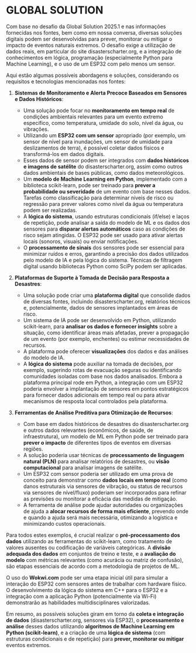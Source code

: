 # GLOBAL SOLUTION

Com base no desafio da Global Solution 2025.1 e nas informações fornecidas nos fontes, bem como em nossa conversa, diversas soluções digitais podem ser desenvolvidas para prever, monitorar ou mitigar o impacto de eventos naturais extremos. O desafio exige a utilização de dados reais, em particular do site disasterscharter.org, e a integração de conhecimentos em lógica, programação (especialmente Python para Machine Learning), e o uso de um ESP32 com pelo menos um sensor.

Aqui estão algumas possíveis abordagens e soluções, considerando os requisitos e tecnologias mencionadas nos fontes:

1. **Sistemas de Monitoramento e Alerta Precoce Baseados em Sensores e Dados Históricos**:
    * Uma solução pode focar no **monitoramento em tempo real** de condições ambientais relevantes para um evento extremo específico, como temperatura, umidade do solo, nível da água, ou vibrações.
    * Utilizando um **ESP32 com um sensor** apropriado (por exemplo, um sensor de nível para inundações, um sensor de umidade para deslizamentos de terra), é possível coletar dados físicos e transformá-los em dados digitais.
    * Esses dados de sensor podem ser integrados com **dados históricos e imagens de satélite** do disasterscharter.org, assim como outros dados ambientais de bases públicas, como dados meteorológicos.
    * Um **modelo de Machine Learning em Python**, implementado com a biblioteca scikit-learn, pode ser treinado para **prever a probabilidade ou severidade** de um evento com base nesses dados. Tarefas como classificação para determinar níveis de risco ou regressão para prever valores como nível da água ou temperatura podem ser realizadas.
    * A **lógica do sistema**, usando estruturas condicionais (if/else) e laços de repetição, pode analisar a saída do modelo de ML e os dados dos sensores para **disparar alertas automáticos** caso as condições de risco sejam atingidas. O ESP32 pode ser usado para ativar alertas locais (sonoros, visuais) ou enviar notificações.
    * O **processamento de sinais** dos sensores pode ser essencial para minimizar ruídos e erros, garantindo a precisão dos dados utilizados pelo modelo de IA e pela lógica do sistema. Técnicas de filtragem digital usando bibliotecas Python como SciPy podem ser aplicadas.

2. **Plataformas de Suporte à Tomada de Decisão para Resposta a Desastres**:
    * Uma solução pode criar uma **plataforma digital** que consolide dados de diversas fontes, incluindo disasterscharter.org, relatórios técnicos e, potencialmente, dados de sensores implantados em áreas de risco.
    * Um sistema de IA pode ser desenvolvido em Python, utilizando scikit-learn, para **analisar os dados e fornecer insights** sobre a situação, como identificar áreas mais afetadas, prever a propagação de um evento (por exemplo, enchentes) ou estimar necessidades de recursos.
    * A plataforma pode oferecer **visualizações** dos dados e das análises do modelo de IA.
    * A **lógica do sistema** pode auxiliar na tomada de decisões, por exemplo, sugerindo rotas de evacuação seguras ou identificando comunidades isoladas com base nos dados analisados. Embora a plataforma principal rode em Python, a integração com um ESP32 poderia envolver a implantação de sensores em pontos estratégicos para fornecer dados adicionais em tempo real ou para ativar mecanismos de resposta local controlados pela plataforma.

3. **Ferramentas de Análise Preditiva para Otimização de Recursos**:
    * Com base em dados históricos de desastres do disasterscharter.org e outros dados relevantes (econômicos, de saúde, de infraestrutura), um modelo de ML em Python pode ser treinado para **prever o impacto** de diferentes tipos de eventos em diversas regiões.
    * A solução poderia usar técnicas de **processamento de linguagem natural (PLN)** para analisar relatórios de desastres, ou **visão computacional** para analisar imagens de satélite.
    * Um ESP32 com sensor poderia ser utilizado em uma prova de conceito para demonstrar como **dados locais em tempo real** (como danos estruturais via sensores de vibração, ou status de recursos via sensores de nível/fluxo) poderiam ser incorporados para refinar as previsões ou monitorar a eficácia das medidas de mitigação.
    * A ferramenta de análise pode ajudar autoridades ou organizações de ajuda a **alocar recursos de forma mais eficiente**, prevendo onde e quando a ajuda será mais necessária, otimizando a logística e minimizando custos operacionais.

Para todos estes exemplos, é crucial realizar o **pré-processamento dos dados** utilizando as ferramentas do scikit-learn, como tratamento de valores ausentes ou codificação de variáveis categóricas. A **divisão adequada dos dados** em conjuntos de treino e teste, e a **avaliação do modelo** com métricas relevantes (como acurácia ou matriz de confusão), são etapas essenciais de acordo com a metodologia de projetos de ML.

O uso do **Wokwi.com** pode ser uma etapa inicial útil para simular a interação do ESP32 com sensores antes de trabalhar com hardware físico. O desenvolvimento da lógica do sistema em C++ para o ESP32 e a integração com a aplicação Python (potencialmente via Wi-Fi) demonstrarão as habilidades multidisciplinares valorizadas.

Em resumo, as possíveis soluções giram em torno da **coleta e integração de dados** (disasterscharter.org, sensores via ESP32), o **processamento e análise** desses dados utilizando **algoritmos de Machine Learning em Python (scikit-learn)**, e a criação de uma **lógica de sistema** (com estruturas condicionais e de repetição) para **prever, monitorar ou mitigar** eventos extremos.
